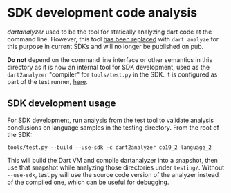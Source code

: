 # SDK development code analysis

_dartanalyzer_ used to be the tool for statically analyzing dart code
at the command line.  However, this tool [has been replaced][] with
`dart analyze` for this purpose in current SDKs and will no longer
be published on pub.

**Do not** depend on the command line interface or other semantics in
this directory as it is now an internal tool for SDK development, used
as the `dart2analyzer` "compiler" for `tools/test.py` in the SDK.
It is configured as part of the test runner,
[here](https://github.com/dart-lang/sdk/blob/main/pkg/test_runner/lib/src/compiler_configuration.dart).

## SDK development usage

For SDK development, run analysis from the test tool to validate analysis
conclusions on language samples in the testing directory.
From the root of the SDK:

```
tools/test.py --build --use-sdk -c dart2analyzer co19_2 language_2
```

This will build the Dart VM and compile dartanalyzer into a snapshot, then use
that snapshot while analyzing those directories under `testing/`.  Without
`--use-sdk`, test.py will use the source code version of the analyzer
instead of the compiled one, which can be useful for debugging.

[has been replaced]: https://github.com/dart-lang/sdk/issues/48457